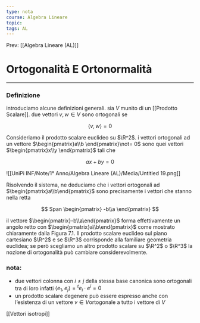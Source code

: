 ```yaml
---
type: nota
course: Algebra Lineare
topic: 
tags: AL
---
```


Prev: [[Algebra Lineare (AL)]]

# Ortogonalità E Ortonormalità
---

### Definizione
introduciamo alcune definizioni generali. sia $V$ munito di un [[Prodotto Scalare]]. due vettori $v,w \in V$ sono ortogonali se

$$
\langle v,w \rangle = 0
$$

Consideriamo il prodotto scalare euclideo su $\R^2$. i vettori ortogonali ad un vettore $\begin{pmatrix}a\\b \end{pmatrix}\not= 0$ sono quei vettori $\begin{pmatrix}x\\y \end{pmatrix}$ tali che

$$
ax + by =0
$$

![[UniPi INF/Note/1° Anno/Algebra Lineare (AL)/Media/Untitled 19.png]]

Risolvendo il sistema, ne deduciamo che i vettori ortogonali ad $\begin{pmatrix}a\\b\end{pmatrix}$
 sono precisamente i vettori che stanno nella retta

$$
Span
\begin{pmatrix}
-b\\a
\end{pmatrix}
$$

il vettore $\begin{pmatrix}-b\\a\end{pmatrix}$ forma effettivamente un angolo retto con $\begin{pmatrix}a\\b\end{pmatrix}$ come mostrato chiaramente dalla  Figura 7.1. Il prodotto scalare euclideo sul piano cartesiano $\R^2$ e se $\R^3$ corrisponde alla familiare geometria euclidea; se però scegliamo un altro prodotto scalare su $\R^2$ o $\R^3$ la nozione di ortogonalità può cambiare considerevolmente.

### nota:

- due vettori colonna con $i \not=j$ della stessa base canonica sono ortogonali tra di loro infatti $\langle e_1,e_j \rangle = {}^te_i \cdot e^i =0$
- un prodotto scalare degenere può essere espresso anche con l’esistenza di un vettore $v \in V$ortogonale a tutto i vettore di $V$



[[Vettori isotropi]]